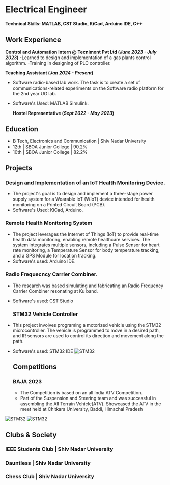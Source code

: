 # Electrical Engineer

#### Technical Skills: MATLAB, CST Studio, KiCad, Arduino IDE, C++

## Work Experience
**Control and Automation Intern @ Tecnimont Pvt Ltd (_June 2023 - July 2023_)**
-Learned to design and implementation of a gas plants control algorithm. 
-Training in designing of PLC controller.

**Teaching Assistant (_Jan 2024 - Present_)**
- Software radio-based lab work. The task is to create a set of communications-related experiments on the Software radio platform for the 2nd year UG lab.
- Software's Used: MATLAB Simulink.

  **Hostel Representative (_Sept 2022 - May 2023_)**

## Education
- B Tech, Electronics and Communication | Shiv Nadar University 
- 12th | SBOA Junior College | 90.2%
- 10th | SBOA Junior College | 82.2%

## Projects
### Design and Implementation of an IoT Health Monitoring Device.
- The project's goal is to design and implement a three-stage power supply system for a Wearable IoT (WIoT) device intended for health monitoring on a Printed Circuit Board (PCB).
- Software's Used: KiCad, Arduino.
  
### Remote Health Monitoring System
- The project leverages the Internet of Things (IoT) to provide real-time health data monitoring, enabling remote healthcare services. The system integrates multiple sensors, including a Pulse Sensor for heart rate monitoring, a Temperature Sensor for body temperature tracking, and a GPS Module for location tracking.
- Software's used: Arduino IDE.
  
### Radio Frequecncy Carrier Combiner.
- The research was based simulating and fabricating an Radio Frequency Carrier Combiner resonating at Ku band.
- Software's used: CST Studio
  
  ### STM32 Vehicle Controller
- This project involves programing a motorized vehicle using the STM32 microcontroller. The vehicle is programmed to move in a desired path, and IR sensors are used to control its direction and movement along the path. 
- Software's used: STM32 IDE
  ![STM32](/assets/img/eeg_band_discovery.jpeg)


  ## Competitions
  ### BAJA 2023
  - The Competition is based on an all India ATV Competition.
  - Part of the Suspension and Steering team and was successful in assembling the All Terrain Vehicle(ATV). Showcased the ATV in the meet held at Chitkara University, Baddi, Himachal Pradesh

![STM32](/assets/img/eeg_band_discovery.jpeg)
![STM32](/assets/img/eeg_band_discovery.jpeg)



 ## Clubs & Society
  ### IEEE Students Club | Shiv Nadar University
  ### Dauntless | Shiv Nadar University
  ### Chess Club | Shiv Nadar University
    
